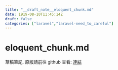 ```yaml
---
title: "__draft_note__eloquent_chunk.md"
date: 1919-08-10T11:45:14Z
draft: false
categories: ["laravel","laravel-need_to_careful"]
---
```


# eloquent_chunk.md

草稿筆記, 原版請前往 github 查看: [連結](https://github.com/tinghaolai/just-random-note/blob/master/laravel/need_to_careful/eloquent_chunk.md)